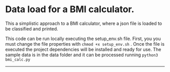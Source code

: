 # Data load for a BMI calculator.

This a simplistic approach to a BMI calculator, where a json file is loaded to be
classified and printed.

This code can be run locally executing the setup_env.sh file. First, you you must change
the file properties with `chmod +x setup_env.sh` . Once the file is executed the project 
dependencies will be installed and ready for use. 
The sample data is in the data folder and it can be processed running `python3 bmi_calc.py`

----
